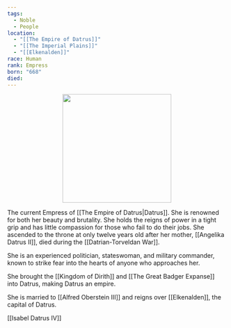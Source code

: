 ```yaml
---
tags:
  - Noble
  - People
location:
  - "[[The Empire of Datrus]]"
  - "[[The Imperial Plains]]"
  - "[[Elkenalden]]"
race: Human
rank: Empress
born: "668"
died:
---
```

<p style="text-align:center;"><img src="https://foundry-vtt-kb.s3.us-east-2.amazonaws.com/Images/Tokens/NPCs/Nobles/Aodria%20III.png" width="250" height="250"></p>

The current Empress of [[The Empire of Datrus|Datrus]]. She is renowned for both her beauty and brutality. She holds the reigns of power in a tight grip and has little compassion for those who fail to do their jobs. She ascended to the throne at only twelve years old after her mother, [[Angelika Datrus Ⅱ]], died during the [[Datrian-Torveldan War]].

She is an experienced politician, stateswoman, and military commander, known to strike fear into the hearts of anyone who approaches her.

She brought the [[Kingdom of Dirith]] and [[The Great Badger Expanse]] into Datrus, making Datrus an empire.

She is married to [[Alfred Oberstein Ⅲ]] and reigns over [[Elkenalden]], the capital of Datrus.

<div class="hide-next"></div>

[[Isabel Datrus IV]]

